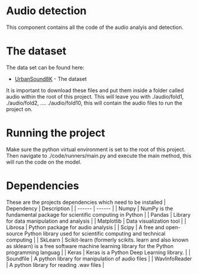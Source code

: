 # Audio detection

This component contains all the code of the audio analyis and detection.


# The dataset
The data set can be found here:
* [UrbanSound8K](https://urbansounddataset.weebly.com/urbansound8k.html) - The dataset

It is important to download these files and put them inside a folder called audio within the root of this project.
This will leave you with ./audio/fold1, ./audio/fold2, .... ./audio/fold10, this will contain the audio files to run the project on.


# Running the project
Make sure the python virtual environment is set to the root of this project.
Then navigate to ./code/runners/main.py and execute the main method, this will run the code on the model.


# Dependencies
These are the projects dependencies which need to be installed
| Dependency | Description |
| ------ | ------ |
| Numpy | NumPy is the fundamental package for scientific computing in Python | 
| Pandas | Library for data manipulation and analysis | 
| Matplotlib | Data visualization tool | 
| Librosa | Python package for audio analysis |
| Scipy | A free and open-source Python library used for scientific computing and technical computing | 
| SkLearn | Scikit-learn (formerly scikits. learn and also known as sklearn) is a free software machine learning library for the Python programming languag | 
| Keras | Keras is a Python Deep Learning library. | 
| Soundfile | A python library for manipulation of audio files | 
| WavInfoReader | A python library for reading .wav files | 
